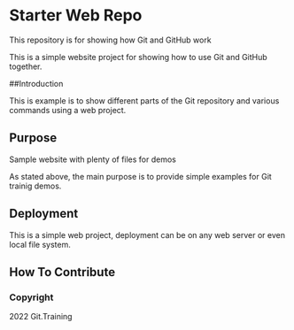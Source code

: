 # Starter Web Repo

This repository is for showing how Git and GitHub work

This is a simple website project for showing how to use Git and GitHub together.

##Introduction

This is example is to show different parts of the Git repository and various commands using a web project.

## Purpose

Sample website with plenty of files for demos

As stated above, the main purpose is to provide simple examples for Git trainig demos.

## Deployment

This is a simple web project, deployment can be on any web server or even local file system.

## How To Contribute

### Copyright

2022 Git.Training